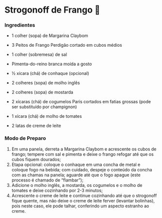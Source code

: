 # Strogonoff de Frango :chicken:

### Ingredientes

- 1 colher (sopa) de Margarina Claybom

- 3 Peitos de Frango Perdigão cortado em cubos médios
- 1 colher (sobremesa) de sal
- Pimenta-do-reino branca moída a gosto
- ½ xícara (chá) de conhaque (opcional)
- 2 colheres (sopa) de molho inglês
- 2 colheres (sopa) de mostarda
- 2 xícaras (chá) de cogumelos Paris cortados em fatias grossas (pode ser substituído por champignon)
- 1 xícara (chá) de molho de tomates
- 2 latas de creme de leite

### Modo de Preparo

1. Em uma panela, derreta a Margarina Claybom e acrescente os cubos de frango; tempere com sal e pimenta e deixe o frango refogar até que os cubos fiquem dourados;
2. Etapa opcional: coloque o conhaque em uma concha de metal e coloque fogo na bebida; com cuidado, despeje o conteúdo da concha com as chamas na panela; aguarde até que o fogo apague (este processo é chamado de “flambar”);
3. Adicione o molho inglês, a mostarda, os cogumelos e o molho de tomates e deixe cozinhando por 2-3 minutos;
4. Acrescente o creme de leite e continue cozinhando até que o strogonoff fique quente, mas não deixe o creme de leite ferver (levantar bolinhas), pois neste caso, ele pode talhar, conferindo um aspecto estranho ao creme.



 

